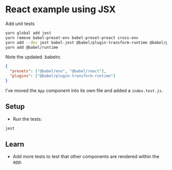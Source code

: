# React example using JSX

Add unit tests

```bash
yarn global add jest
yarn remove babel-preset-env babel-preset-preact cross-env
yarn add --dev jest babel-jest @babel/plugin-transform-runtime @babel/preset-env @babel/preset-react enzyme enzyme-adapter-react-16 chai
yarn add @babel/runtime
```

Note the updated .babelrc

```json
{
  "presets": ["@babel/env", "@babel/react"],
  "plugins": ["@babel/plugin-transform-runtime"]
}
```

I've moved the `App` component into its own file and added a `index.test.js`.

## Setup

* Run the tests:

```bash
jest
```

## Learn

* Add more tests to test that other components are rendered within the app.

